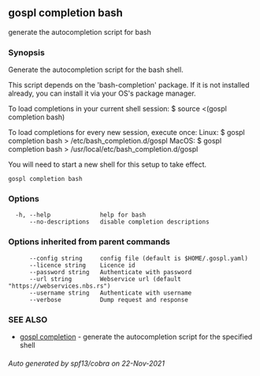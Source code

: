 ## gospl completion bash

generate the autocompletion script for bash

### Synopsis


Generate the autocompletion script for the bash shell.

This script depends on the 'bash-completion' package.
If it is not installed already, you can install it via your OS's package manager.

To load completions in your current shell session:
$ source <(gospl completion bash)

To load completions for every new session, execute once:
Linux:
  $ gospl completion bash > /etc/bash_completion.d/gospl
MacOS:
  $ gospl completion bash > /usr/local/etc/bash_completion.d/gospl

You will need to start a new shell for this setup to take effect.
  

```
gospl completion bash
```

### Options

```
  -h, --help              help for bash
      --no-descriptions   disable completion descriptions
```

### Options inherited from parent commands

```
      --config string     config file (default is $HOME/.gospl.yaml)
      --licence string    Licence id
      --password string   Authenticate with password
      --url string        Webservice url (default "https://webservices.nbs.rs")
      --username string   Authenticate with username
      --verbose           Dump request and response
```

### SEE ALSO

* [gospl completion](gospl_completion.md)	 - generate the autocompletion script for the specified shell

###### Auto generated by spf13/cobra on 22-Nov-2021
